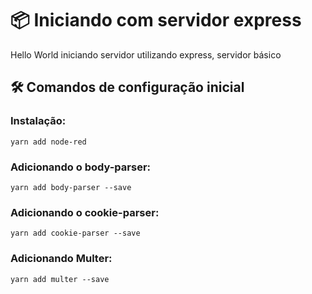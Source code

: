# 📦 Iniciando com servidor express

Hello World iniciando servidor utilizando express, servidor básico

## 🛠️ Comandos de configuração inicial

### Instalação:
`yarn add node-red`

### Adicionando o body-parser:
`yarn add body-parser --save`

### Adicionando o cookie-parser:
`yarn add cookie-parser --save`

### Adicionando Multer:
`yarn add multer --save`